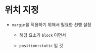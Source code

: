 # 위치 지정

* ``margin``을 적용하기 위해서 필요한 선행 설정

    * 해당 요소가 ``block`` 이면서
    
    * ``position:static`` 일 것